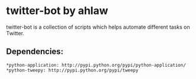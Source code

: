 twitter-bot by ahlaw
====================

twitter-bot is a collection of scripts which helps
automate different tasks on Twitter.


Dependencies:
-------------
	*python-application: http://pypi.python.org/pypi/python-application/
	*python-tweepy: http://pypi.python.org/pypi/tweepy